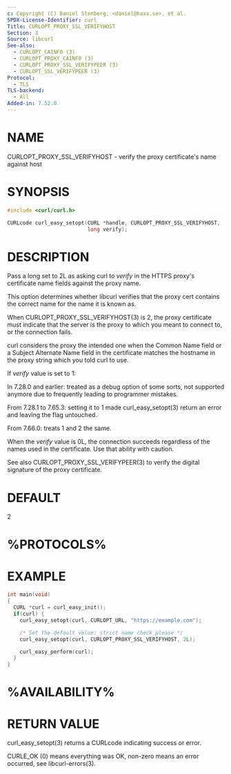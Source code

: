 ```yaml
---
c: Copyright (C) Daniel Stenberg, <daniel@haxx.se>, et al.
SPDX-License-Identifier: curl
Title: CURLOPT_PROXY_SSL_VERIFYHOST
Section: 3
Source: libcurl
See-also:
  - CURLOPT_CAINFO (3)
  - CURLOPT_PROXY_CAINFO (3)
  - CURLOPT_PROXY_SSL_VERIFYPEER (3)
  - CURLOPT_SSL_VERIFYPEER (3)
Protocol:
  - TLS
TLS-backend:
  - All
Added-in: 7.52.0
---
```


# NAME

CURLOPT_PROXY_SSL_VERIFYHOST - verify the proxy certificate's name against host

# SYNOPSIS

~~~c
#include <curl/curl.h>

CURLcode curl_easy_setopt(CURL *handle, CURLOPT_PROXY_SSL_VERIFYHOST,
                          long verify);
~~~

# DESCRIPTION

Pass a long set to 2L as asking curl to *verify* in the HTTPS proxy's
certificate name fields against the proxy name.

This option determines whether libcurl verifies that the proxy cert contains
the correct name for the name it is known as.

When CURLOPT_PROXY_SSL_VERIFYHOST(3) is 2, the proxy certificate must
indicate that the server is the proxy to which you meant to connect to, or the
connection fails.

curl considers the proxy the intended one when the Common Name field or a
Subject Alternate Name field in the certificate matches the hostname in the
proxy string which you told curl to use.

If *verify* value is set to 1:

In 7.28.0 and earlier: treated as a debug option of some sorts, not supported
anymore due to frequently leading to programmer mistakes.

From 7.28.1 to 7.65.3: setting it to 1 made curl_easy_setopt(3) return
an error and leaving the flag untouched.

From 7.66.0: treats 1 and 2 the same.

When the *verify* value is 0L, the connection succeeds regardless of the
names used in the certificate. Use that ability with caution.

See also CURLOPT_PROXY_SSL_VERIFYPEER(3) to verify the digital signature
of the proxy certificate.

# DEFAULT

2

# %PROTOCOLS%

# EXAMPLE

~~~c
int main(void)
{
  CURL *curl = curl_easy_init();
  if(curl) {
    curl_easy_setopt(curl, CURLOPT_URL, "https://example.com");

    /* Set the default value: strict name check please */
    curl_easy_setopt(curl, CURLOPT_PROXY_SSL_VERIFYHOST, 2L);

    curl_easy_perform(curl);
  }
}
~~~

# %AVAILABILITY%

# RETURN VALUE

curl_easy_setopt(3) returns a CURLcode indicating success or error.

CURLE_OK (0) means everything was OK, non-zero means an error occurred, see
libcurl-errors(3).
